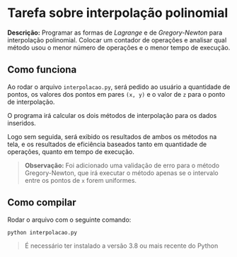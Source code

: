 # Tarefa sobre interpolação polinomial

**Descrição:** Programar as formas de *Lagrange* e de *Gregory-Newton* para interpolação polinomial. Colocar um contador de operações e analisar qual método usou o menor número de operações e o menor tempo de execução.

## Como funciona

Ao rodar o arquivo `interpolacao.py`, será pedido ao usuário a quantidade de pontos, os valores dos pontos em pares `(x, y)` e o valor de `z` para o ponto de interpolação.

O programa irá calcular os dois métodos de interpolação para os dados inseridos.

Logo sem seguida, será exibido os resultados de ambos os métodos na tela, e os resultados de eficiência baseados tanto em quantidade de operações, quanto em tempo de execução.

> **Observação:** Foi adicionado uma validação de erro para o método Gregory-Newton, que irá executar o método apenas se o intervalo entre os pontos de `x` forem uniformes.

## Como compilar

Rodar o arquivo com o seguinte comando:

```
python interpolacao.py
```

> É necessário ter instalado a versão 3.8 ou mais recente do Python
